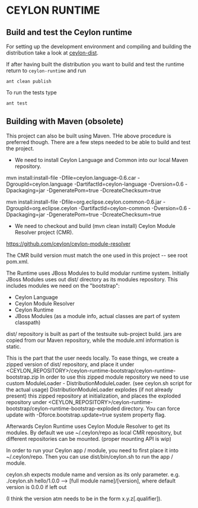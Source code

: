 CEYLON RUNTIME
==============

Build and test the Ceylon runtime
---------------------------------

For setting up the development environment and compiling and building the distribution
take a look at [ceylon-dist](https://github.com/ceylon/ceylon-dist#ceylon-distribution).

If after having built the distribution you want to build and test the runtime
return to `ceylon-runtime` and run

    ant clean publish
    
To run the tests type

    ant test
    
Building with Maven (obsolete)
------------------------------

This project can also be built using Maven. THe above procedure is preferred though.
There are a few steps needed to be able to build and test the project.

 * We need to install Ceylon Language and Common into our local Maven repository.

mvn install:install-file -Dfile=ceylon.language-0.6.car -DgroupId=ceylon.language -DartifactId=ceylon-language -Dversion=0.6 -Dpackaging=jar -DgeneratePom=true -DcreateChecksum=true

mvn install:install-file -Dfile=org.eclipse.ceylon.common-0.6.jar -DgroupId=org.eclipse.ceylon -DartifactId=ceylon-common -Dversion=0.6 -Dpackaging=jar -DgeneratePom=true -DcreateChecksum=true

 * We need to checkout and build (mvn clean install) Ceylon Module Resolver project (CMR).

https://github.com/ceylon/ceylon-module-resolver

The CMR build version must match the one used in this project -- see root pom.xml.


The Runtime uses JBoss Modules to build modular runtime system.
Initially JBoss Modules uses out dist/ directory as its modules repository.
This includes modules we need on the "bootstrap":
 * Ceylon Language
 * Ceylon Module Resolver
 * Ceylon Runtime
 * JBoss Modules (as a module info, actual classes are part of system classpath)

dist/ repository is built as part of the testsuite sub-project build.
jars are copied from our Maven repository, while the module.xml information is static.

This is the part that the user needs locally.
To ease things, we create a zipped version of dist/ repository,
and place it under <CEYLON_REPOSITORY>/ceylon-runtime-bootstrap/ceylon-runtime-bootstrap.zip
In order to use this zipped module repository we need to use custom ModuleLoader - DistributionModuleLoader.
(see ceylon.sh script for the actual usage)
DistributionModuleLoader explodes (if not already present) this zipped repository at initialization,
and places the exploded repository under <CEYLON_REPOSITORY>/ceylon-runtime-bootstrap/ceylon-runtime-bootstrap-exploded directory.
You can force update with -Dforce.bootstrap.update=true system property flag.

Afterwards Ceylon Runtime uses Ceylon Module Resolver to get its modules.
By default we use ~/.ceylon/repo as local CMR repository, but different repositories can be mounted.
(proper mounting API is wip)

In order to run your Ceylon app / module, you need to first place it into ~/.ceylon/repo.
Then you can use dist/bin/ceylon.sh to run the app / module.

ceylon.sh expects module name and version as its only parameter.
e.g. ./ceylon.sh hello/1.0.0 --> [full module name]/[version], where default version is 0.0.0 if left out

(I think the version atm needs to be in the form x.y.z[.qualifier]).

